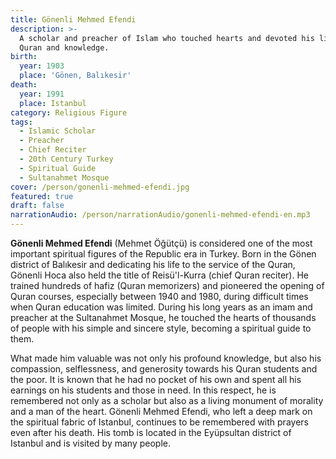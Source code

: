 ```yaml
---
title: Gönenli Mehmed Efendi
description: >-
  A scholar and preacher of Islam who touched hearts and devoted his life to the
  Quran and knowledge.
birth:
  year: 1903
  place: 'Gönen, Balıkesir'
death:
  year: 1991
  place: Istanbul
category: Religious Figure
tags:
  - Islamic Scholar
  - Preacher
  - Chief Reciter
  - 20th Century Turkey
  - Spiritual Guide
  - Sultanahmet Mosque
cover: /person/gonenli-mehmed-efendi.jpg
featured: true
draft: false
narrationAudio: /person/narrationAudio/gonenli-mehmed-efendi-en.mp3
---
```


**Gönenli Mehmed Efendi** (Mehmet Öğütçü) is considered one of the most important spiritual figures of the Republic era in Turkey. Born in the Gönen district of Balıkesir and dedicating his life to the service of the Quran, Gönenli Hoca also held the title of Reisü'l-Kurra (chief Quran reciter). He trained hundreds of hafiz (Quran memorizers) and pioneered the opening of Quran courses, especially between 1940 and 1980, during difficult times when Quran education was limited. During his long years as an imam and preacher at the Sultanahmet Mosque, he touched the hearts of thousands of people with his simple and sincere style, becoming a spiritual guide to them.

What made him valuable was not only his profound knowledge, but also his compassion, selflessness, and generosity towards his Quran students and the poor. It is known that he had no pocket of his own and spent all his earnings on his students and those in need. In this respect, he is remembered not only as a scholar but also as a living monument of morality and a man of the heart. Gönenli Mehmed Efendi, who left a deep mark on the spiritual fabric of Istanbul, continues to be remembered with prayers even after his death. His tomb is located in the Eyüpsultan district of Istanbul and is visited by many people.

